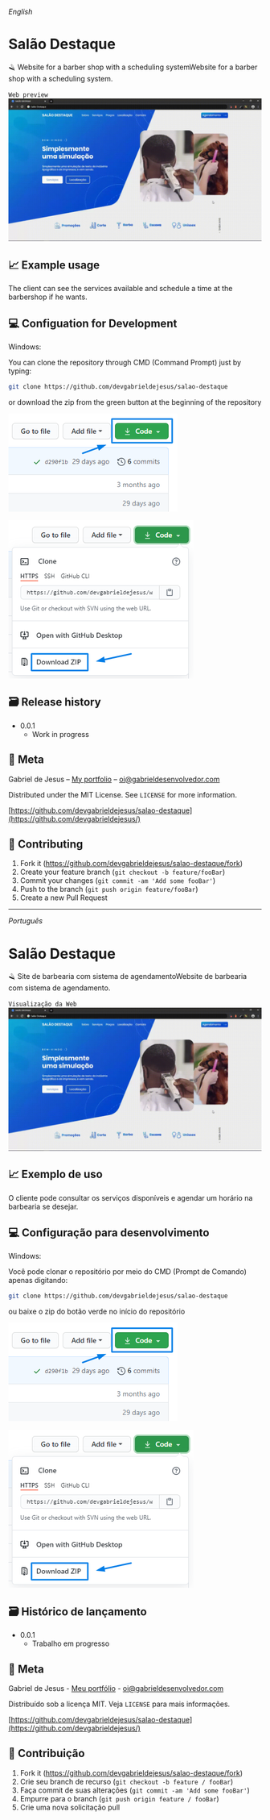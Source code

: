 _English_

# Salão Destaque

🪒 Website for a barber shop with a scheduling systemWebsite for a barber shop with a scheduling system.

`Web preview`
![](public/assets/social-preview.gif)

## 📈 Example usage

The client can see the services available and schedule a time at the barbershop if he wants.

## 💻 Configuation for Development

Windows:

You can clone the repository through CMD (Command Prompt) just by typing:

```sh
git clone https://github.com/devgabrieldejesus/salao-destaque
```

or download the zip from the green button at the beginning of the repository

![](public/assets/clone.png)

![](public/assets/clone-zip.png)

## 🗃 Release history

* 0.0.1
    * Work in progress

## 📝 Meta

Gabriel de Jesus – [My portfolio](https://gabrieldesenvolvedor.com/) – oi@gabrieldesenvolvedor.com

Distributed under the MIT License. See `LICENSE` for more information.

[https://github.com/devgabrieldejesus/salao-destaque](https://github.com/devgabrieldejesus/)

## 🚀 Contributing

1. Fork it (<https://github.com/devgabrieldejesus/salao-destaque/fork>)
2. Create your feature branch (`git checkout -b feature/fooBar`)
3. Commit your changes (`git commit -am 'Add some fooBar'`)
4. Push to the branch (`git push origin feature/fooBar`)
5. Create a new Pull Request

---

_Português_

# Salão Destaque

🪒 Site de barbearia com sistema de agendamentoWebsite de barbearia com sistema de agendamento.

`Visualização da Web`
![](public/assets/social-preview.gif)

## 📈 Exemplo de uso

O cliente pode consultar os serviços disponíveis e agendar um horário na barbearia se desejar.

## 💻 Configuração para desenvolvimento

Windows:

Você pode clonar o repositório por meio do CMD (Prompt de Comando) apenas digitando:

```sh
git clone https://github.com/devgabrieldejesus/salao-destaque
```

ou baixe o zip do botão verde no início do repositório

![](public/assets/clone.png)

![](public/assets/clone-zip.png)

## 🗃 Histórico de lançamento

* 0.0.1
    * Trabalho em progresso

## 📝 Meta

Gabriel de Jesus - [Meu portfólio](https://gabrieldesenvolvedor.com/) - oi@gabrieldesenvolvedor.com

Distribuído sob a licença MIT. Veja `LICENSE` para mais informações.

[https://github.com/devgabrieldejesus/salao-destaque](https://github.com/devgabrieldejesus/)

## 🚀 Contribuição

1. Fork it (<https://github.com/devgabrieldejesus/salao-destaque/fork>)
2. Crie seu branch de recurso (`git checkout -b feature / fooBar`)
3. Faça commit de suas alterações (`git commit -am 'Add some fooBar'`)
4. Empurre para o branch (`git push origin feature / fooBar`)
5. Crie uma nova solicitação pull

